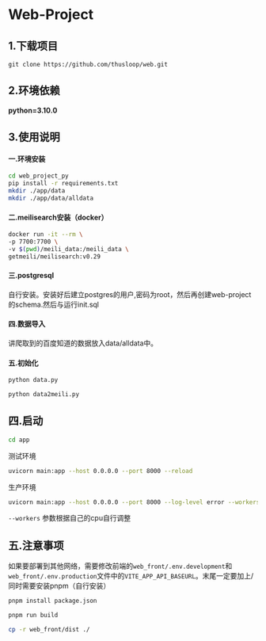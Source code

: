 # Web-Project


## 1.下载项目
```
git clone https://github.com/thusloop/web.git
```
## 2.环境依赖
**python=3.10.0**
## 3.使用说明
#### 一.环境安装
``` bash
cd web_project_py
pip install -r requirements.txt
mkdir ./app/data
mkdir ./app/data/alldata
```
#### 二.meilisearch安装（docker）
``` bash
docker run -it --rm \
-p 7700:7700 \
-v $(pwd)/meili_data:/meili_data \
getmeili/meilisearch:v0.29
```
#### 三.postgresql
自行安装。安装好后建立postgres的用户,密码为root，然后再创建web-project的schema.然后与运行init.sql
#### 四.数据导入
讲爬取到的百度知道的数据放入data/alldata中。
#### 五.初始化
``` bash
python data.py
```
``` bash
python data2meili.py
```

## 四.启动
``` bash
cd app
```
测试环境
``` bash
uvicorn main:app --host 0.0.0.0 --port 8000 --reload
```
生产环境
``` bash
uvicorn main:app --host 0.0.0.0 --port 8000 --log-level error --workers 16
```
`--workers` 参数根据自己的cpu自行调整


## 五.注意事项
如果要部署到其他网络，需要修改前端的`web_front/.env.development`和`web_front/.env.production`文件中的`VITE_APP_API_BASEURL`。末尾一定要加上/
同时需要安装pnpm（自行安装）
```bash
pnpm install package.json
```
``` bash
pnpm run build
```
```bash
cp -r web_front/dist ./
```